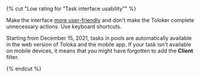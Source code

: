 {% cut "Low rating for “Task interface usability”" %}

Make the interface [more user-friendly](../../../../guide/concepts/spec.md) and don't make the Toloker complete unnecessary actions. Use keyboard shortcuts.

Starting from December 15, 2021, tasks in pools are automatically available in the web version of Toloka and the mobile app. If your task isn't available on mobile devices, it means that you might have forgotten to add the **Client** filter.

{% endcut %}